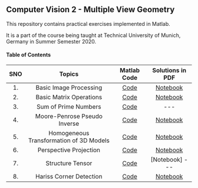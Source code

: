## Computer Vision 2 - Multiple View Geometry

This repository contains practical exercises implemented in Matlab.

It is a part of the course being taught at Technical University of Munich, Germany in Summer Semester 2020.

#### Table of Contents

| SNO |  Topics | Matlab Code | Solutions in PDF |
|     :---:      |     :---:      |     :---:      |     :---:      |
|        1.     | Basic Image Processing  | [Code](https://github.com/kamranisg/CV2-MultipleViewGeometry_TUM/blob/master/ex01_1.m) | [Notebook](https://github.com/kamranisg/CV2-MultipleViewGeometry_TUM/blob/master/ex01_1.pdf)
|        2.     | Basic Matrix Operations | [Code](https://github.com/kamranisg/CV2-MultipleViewGeometry_TUM/blob/master/ex01_2.m) | [Notebook](https://github.com/kamranisg/CV2-MultipleViewGeometry_TUM/blob/master/ex01_2.pdf)
|        3.     | Sum of Prime Numbers    | [Code](https://github.com/kamranisg/CV2-MultipleViewGeometry_TUM/blob/master/ex01_4.m) | ---
|        4.     | Moore-Penrose Pseudo Inverse | [Code](https://github.com/kamranisg/CV2-MultipleViewGeometry_TUM/blob/master/ex_02.m) | [Notebook](https://github.com/kamranisg/CV2-MultipleViewGeometry_TUM/blob/master/ex_02.pdf)
|        5.     | Homogeneous Transformation of 3D Models | [Code](https://github.com/kamranisg/CV2-MultipleViewGeometry_TUM/tree/master/Ex_03) | [Notebook](https://github.com/kamranisg/CV2-MultipleViewGeometry_TUM/blob/master/ex03_1.pdf)
|        6.     | Perspective Projection | [Code](https://github.com/kamranisg/CV2-MultipleViewGeometry_TUM/blob/master/Ex04_1.m) | [Notebook](https://github.com/kamranisg/CV2-MultipleViewGeometry_TUM/blob/master/Ex04_1.pdf)
|        7.     | Structure Tensor | [Code](https://github.com/kamranisg/CV2-Multiple-View-Geometry/blob/master/Ex05_1.m) | [Notebook] ---
|        8.     | Hariss Corner Detection | [Code](https://github.com/kamranisg/CV2-Multiple-View-Geometry/tree/master/Ex05_2) | [Notebook](https://github.com/kamranisg/CV2-Multiple-View-Geometry/blob/master/Ex05_2/Hariss_Corner_Det.pdf)
